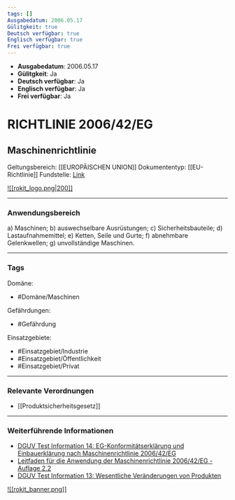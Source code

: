 ```yaml
---
tags: []
Ausgabedatum: 2006.05.17
Gülitgkeit: true
Deutsch verfügbar: true
Englisch verfügbar: true
Frei verfügbar: true
---
```


- **Ausgabedatum**: 2006.05.17
- **Gülitgkeit**: Ja
- **Deutsch verfügbar**: Ja
- **Englisch verfügbar**: Ja
- **Frei verfügbar**: Ja

# RICHTLINIE 2006/42/EG
## Maschinenrichtlinie

Geltungsbereich: [[EUROPÄISCHEN UNION]]
Dokumententyp: [[EU-Richtlinie]]
Fundstelle: [Link](https://eur-lex.europa.eu/legal-content/DE/TXT/PDF/?uri=CELEX:32006L0042)

[![[rokit_logo.png|200]]](https://public-robots.de/)

***
### Anwendungsbereich

a) Maschinen;
b) auswechselbare Ausrüstungen;
c) Sicherheitsbauteile;
d) Lastaufnahmemittel;
e) Ketten, Seile und Gurte;
f) abnehmbare Gelenkwellen;
g) unvollständige Maschinen.

***
### Tags

Domäne:
- #Domäne/Maschinen 

Gefährdungen:
- #Gefährdung 

Einsatzgebiete:
- #Einsatzgebiet/Industrie 
- #Einsatzgebiet/Öffentlichkeit 
- #Einsatzgebiet/Privat 

***
### Relevante Verordnungen

- [[Produktsicherheitsgesetz]]

***
### Weiterführende Informationen

- [DGUV Test Information 14: EG-Konformitätserklärung und Einbauerklärung nach Maschinenrichtlinie 2006/42/EG](https://publikationen.dguv.de/widgets/pdf/download/article/3095)
- [Leitfaden für die Anwendung der Maschinenrichtlinie 2006/42/EG - Auflage 2.2](https://www.bmas.de/SharedDocs/Downloads/DE/Arbeitsschutz/leitfaden-fuer-anwendung-maschinenrichtlinie-2006-42-eg.pdf?__blob=publicationFile&v=4)
- [DGUV Test Information 13: Wesentliche Veränderungen von Produkten](https://publikationen.dguv.de/widgets/pdf/download/article/4666)

[![[rokit_banner.png]]](https://public-robots.de/)